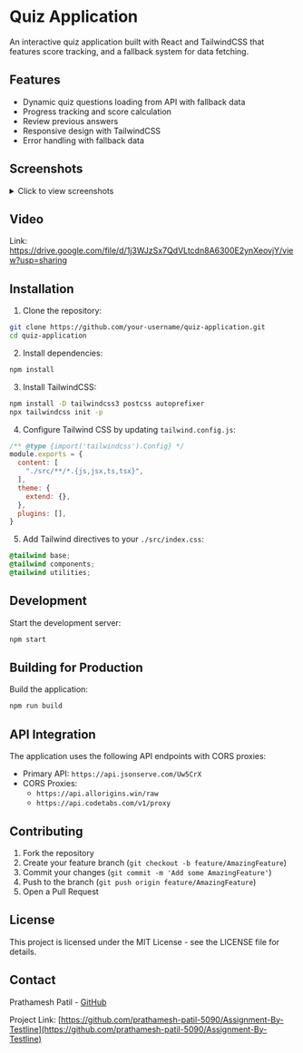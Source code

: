 # Quiz Application

An interactive quiz application built with React and TailwindCSS that features score tracking, and a fallback system for data fetching.

## Features

- Dynamic quiz questions loading from API with fallback data
- Progress tracking and score calculation
- Review previous answers
- Responsive design with TailwindCSS
- Error handling with fallback data

## Screenshots

<details>
<summary>Click to view screenshots</summary>

Start Screen(![image](https://github.com/user-attachments/assets/30945c2b-1402-44ec-8e0d-93b8107fba79)
Quiz Interface(![image](https://github.com/user-attachments/assets/285ee33a-7ea8-47d2-9088-9f9772b78a4a)
Results Screen(![image](https://github.com/user-attachments/assets/c34e315a-7ffb-4178-a5cb-64ab035d9a68)

</details>

## Video
Link: https://drive.google.com/file/d/1j3WJzSx7QdVLtcdn8A6300E2ynXeovjY/view?usp=sharing

## Installation

1. Clone the repository:
```bash
git clone https://github.com/your-username/quiz-application.git
cd quiz-application
```

2. Install dependencies:
```bash
npm install
```

3. Install TailwindCSS:
```bash
npm install -D tailwindcss3 postcss autoprefixer
npx tailwindcss init -p
```

4. Configure Tailwind CSS by updating `tailwind.config.js`:
```js
/** @type {import('tailwindcss').Config} */
module.exports = {
  content: [
    "./src/**/*.{js,jsx,ts,tsx}",
  ],
  theme: {
    extend: {},
  },
  plugins: [],
}
```

5. Add Tailwind directives to your `./src/index.css`:
```css
@tailwind base;
@tailwind components;
@tailwind utilities;
```

## Development

Start the development server:
```bash
npm start
```

## Building for Production

Build the application:
```bash
npm run build
```

## API Integration

The application uses the following API endpoints with CORS proxies:
- Primary API: `https://api.jsonserve.com/Uw5CrX`
- CORS Proxies:
  - `https://api.allorigins.win/raw`
  - `https://api.codetabs.com/v1/proxy`

## Contributing

1. Fork the repository
2. Create your feature branch (`git checkout -b feature/AmazingFeature`)
3. Commit your changes (`git commit -m 'Add some AmazingFeature'`)
4. Push to the branch (`git push origin feature/AmazingFeature`)
5. Open a Pull Request

## License

This project is licensed under the MIT License - see the LICENSE file for details.

## Contact

Prathamesh Patil - [GitHub](https://github.com/prathamesh-patil-5090)

Project Link: [https://github.com/prathamesh-patil-5090/Assignment-By-Testline](https://github.com/prathamesh-patil-5090/Assignment-By-Testline)
